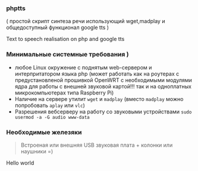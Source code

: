 ### phptts 
( простой скрипт синтеза речи использующий wget,madplay и общедоступный функционал google tts ) 

Text to speech realisation on php and google tts


### Минимальные системные требования )
>
+ любое Linux окружение с поднятым web-сервером и интерпритатором языка php 
(может работать как на роутерах с предустановленой прошивкой OpenWRT c необходимыми модулями ядра для работы с внешней звуковой картой!!!
так и на одноплатных микрокомпьютерах типа Raspberry Pi) 
+ Наличие на сервере утилит `wget` и `madplay` (вместо `madplay` можно попробовать `aplay` или `vlc`)
+ Разрешения вебсерверу на работу со звуковыми устройствами `sudo usermod -a -G audio www-data` 

### Необходимые железяки
> Встроеная или внешняя USB звуковая плата + колонки или наушники =)

Hello world

